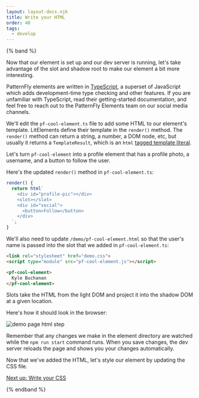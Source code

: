 ```yaml
---
layout: layout-docs.njk
title: Write your HTML
order: 40
tags:
  - develop
---
```


<style>
  img {
    max-width: 100%;
  }
</style>

{% band %}

Now that our element is set up and our dev server is running, let's take 
advantage of the slot and shadow root to make our element a bit more 
interesting.

PatternFly elements are written in [TypeScript](https://typescriptlang.org), a 
superset of JavaScript which adds development-time type checking and other 
features.
If you are unfamiliar with TypeScript, read their getting-started documentation, 
and feel free to reach out to the PatternFly Elements team on our social media 
channels.

We'll edit the `pf-cool-element.ts` file to add some HTML to our element's 
template. LitElements define their template in the `render()` method.
The `render()` method can return a string, a number, a DOM node, etc, but 
usually it returns a `TemplateResult`, which is an `html`
[tagged template 
literal](https://developer.mozilla.org/en-US/docs/Web/JavaScript/Reference/Template_literals#tagged_templates).

Let's turn `pf-cool-element` into a profile element that has a profile photo, a 
username, and a button to follow the user.

Here's the updated `render()` method in `pf-cool-element.ts`:

```ts
render() {
  return html`
    <div id="profile-pic"></div>
    <slot></slot>
    <div id="social">
      <button>Follow</button>
    </div>
  `;
}
```

We'll also need to update `/demo/pf-cool-element.html`
so that the user's name is passed into the slot that we added in `pf-cool-element.ts`:

```html
<link rel="stylesheet" href="demo.css">
<script type="module" src="pf-cool-element.js"></script>

<pf-cool-element>
  Kyle Buchanan
</pf-cool-element>
```

Slots take the HTML from the light DOM and project it into the shadow DOM at a given location.

Here's how it should look in the browser:

![demo page html step](/images/develop/develop-html.png)

Remember that any changes we make in the element directory are watched while the `npm run start` command runs. When you save changes, the dev server reloads the page and shows you your changes automatically.

Now that we've added the HTML, let's style our element by updating the CSS file.

<a class="cta" href="../css">Next up: Write your CSS</a>

{% endband %}
